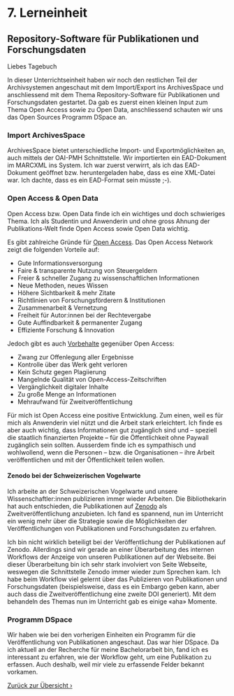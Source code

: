# 7. Lerneinheit

## Repository-Software für Publikationen und Forschungsdaten

Liebes Tagebuch

In dieser Unterrichtseinheit haben wir noch den restlichen Teil der Archivsystemen angeschaut mit dem Import/Export ins ArchivesSpace und anschliessend mit dem Thema Repository-Software für Publikationen und Forschungsdaten gestartet. Da gab es zuerst einen kleinen Input zum Thema Open Access sowie zu Open Data, anschliessend schauten wir uns das Open Sources Programm DSpace an.

### Import ArchivesSpace
ArchivesSpace bietet unterschiedliche Import- und Exportmöglichkeiten an, auch mittels der OAI-PMH Schnittstelle. Wir importierten ein EAD-Dokument im MARCXML ins System. Ich war zuerst verwirrt, als ich das EAD-Dokument geöffnet bzw. heruntergeladen habe, dass es eine XML-Datei war. Ich dachte, dass es ein EAD-Format sein müsste ;-). 

### Open Access & Open Data
Open Access bzw. Open Data finde ich ein wichtiges und doch schwieriges Thema. Ich als Studentin und Anwenderin und ohne gross Ahnung der Publikations-Welt finde Open Access sowie Open Data wichtig.

Es gibt zahlreiche Gründe für [Open Access]( https://open-access.network/informieren/open-access-grundlagen/gruende-und-vorbehalte). Das Open Access Network zeigt die folgenden Vorteile auf:
* Gute Informationsversorgung
* Faire & transparente Nutzung von Steuergeldern
* Freier & schneller Zugang zu wissenschaftlichen Informationen
* Neue Methoden, neues Wissen
* Höhere Sichtbarkeit & mehr Zitate
* Richtlinien von Forschungsförderern & Institutionen
* Zusammenarbeit & Vernetzung
* Freiheit für Autor:innen bei der Rechtevergabe
* Gute Auffindbarkeit & permanenter Zugang
* Effiziente Forschung & Innovation

Jedoch gibt es auch [Vorbehalte](https://ub.uni-graz.at/de/services/open-access/vorteile-und-vorbehalte/) gegenüber Open Access:
* Zwang zur Offenlegung aller Ergebnisse
* Kontrolle über das Werk geht verloren
* Kein Schutz gegen Plagiierung
* Mangelnde Qualität von Open-Access-Zeitschriften
* Vergänglichkeit digitaler Inhalte
* Zu große Menge an Informationen
* Mehraufwand für Zweitveröffentlichung

Für mich ist Open Access eine positive Entwicklung. Zum einen, weil es für mich als Anwenderin viel nützt und die Arbeit stark erleichtert. Ich finde es aber auch wichtig, dass Informationen gut zugänglich sind und – speziell die staatlich finanzierten Projekte – für die Öffentlichkeit ohne Paywall zugänglich sein sollten. Ausserdem finde ich es sympathisch und wohlwollend, wenn die Personen – bzw. die Organisationen – ihre Arbeit veröffentlichen und mit der Öffentlichkeit teilen wollen. 

#### Zenodo bei der Schweizerischen Vogelwarte
Ich arbeite an der Schweizerischen Vogelwarte und unsere Wissenschaftler:innen publizieren immer wieder Arbeiten. Die Bibliothekarin hat auch entschieden, die Publikationen auf [Zenodo](https://zenodo.org/communities/vora/about/) als Zweitveröffentlichung anzubieten. Ich fand es spannend, nun im Unterricht ein wenig mehr über die Strategie sowie die Möglichkeiten der Veröffentlichungen von Publikationen und Forschungsdaten zu erfahren. 

Ich bin nicht wirklich beteiligt bei der Veröffentlichung der Publikationen auf Zenodo. Allerdings sind wir gerade an einer Überarbeitung des internen Workflows der Anzeige von unseren Publikationen auf der Webseite. Bei dieser Überarbeitung bin ich sehr stark involviert von Seite Webseite, weswegen die Schnittstelle Zenodo immer wieder zum Sprechen kam. Ich habe beim Workflow viel gelernt über das Publizieren von Publikationen und Forschungsdaten (beispielsweise, dass es ein Embargo geben kann, aber auch dass die Zweitveröffentlichung eine zweite DOI generiert). Mit dem behandeln des Themas nun im Unterricht gab es einige «aha» Momente. 

### Programm DSpace
Wir haben wie bei den vorherigen Einheiten ein Programm für die Veröffentlichung von Publikationen angeschaut. Das war hier DSpace. Da ich aktuell an der Recherche für meine Bachelorarbeit bin, fand ich es interessant zu erfahren, wie der Workflow geht, um eine Publikation zu erfassen. Auch deshalb, weil mir viele zu erfassende Felder bekannt vorkamen. 


[Zurück zur Übersicht ›](../README.md)
